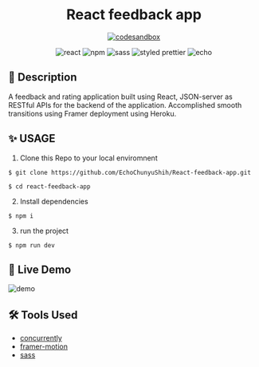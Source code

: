<h1 align="center"> React feedback app</h1>
 <p align="center">
  <a href="https://react-feedback-app-2022.herokuapp.com/"><img alt="codesandbox" src="https://img.shields.io/badge/GO%20TO%20APP-6762a6?style=for-the-badge&logo=heroku&logoColor=white"></a>  
</p>
<div align="center">
<img alt="react" src="https://img.shields.io/badge/React-000?&logo=react"/>  
<img alt="npm" src="https://img.shields.io/badge/NPM-blue?logo=npm"/>
<img alt="sass" src="https://img.shields.io/badge/SCSS-CC6699?&logo=Sass&logoColor=white">
<img alt="styled prettier" src="https://img.shields.io/badge/styled%20with-Prettier-yellow"/>
<img alt="echo" src="https://img.shields.io/badge/Made%20by-Echo-ff69b4"/>

</div>


## 📄 Description
A feedback and rating application built using React, JSON-server as RESTful APIs for the backend of the application.
Accomplished smooth transitions using Framer deployment using Heroku.

## ✨ USAGE

1. Clone this Repo to your local enviromnent

```
$ git clone https://github.com/EchoChunyuShih/React-feedback-app.git

$ cd react-feedback-app

```

2. Install dependencies

```
$ npm i
```

3. run the project

```
$ npm run dev
```

## 🥳 Live Demo

<img alt="demo" src="https://media.giphy.com/media/aO1o3Hz7gcmuUjXX1t/giphy.gif">

## 🛠 Tools Used

- [concurrently](https://www.npmjs.com/package/concurrently)
- [framer-motion](https://www.framer.com/motion/)
- [sass](https://www.npmjs.com/package/sass)

